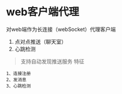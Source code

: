 # web客户端代理

对web端作为长连接（webSocket）代理客户端

 1. 点对点推送（聊天室）
 2. 心跳检测

>支持自动发现推送服务
>特征

    1、连接注册
    2、发消息
    3、心跳检测
    
 
